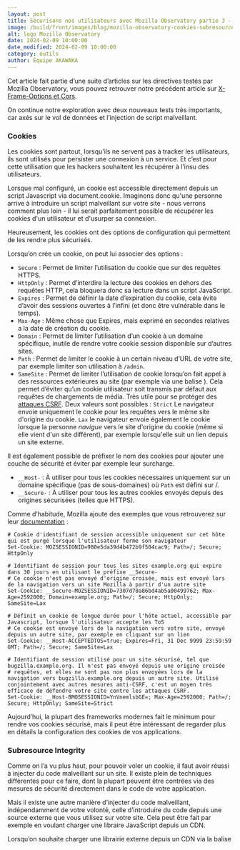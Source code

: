 ```yaml
---
layout: post
title: Sécurisons nos utilisateurs avec Mozilla Observatory partie 3 - Cookie et Subresource Integrity
image: /build/front/images/blog/mozilla-observatory-cookies-subresource-integrity.png
alt: logo Mozilla Observatory
date: 2024-02-09 10:00:00
date_modified: 2024-02-09 10:00:00
category: outils
author: Équipe AKAWAKA
---
```


Cet article fait partie d’une suite d’articles sur les directives testés par Mozilla Observatory, vous pouvez retrouver notre précédent article sur [X-Frame-Options et Cors](https://www.akawaka.fr/blog/outils/securisons-nos-utilisateurs-avec-mozilla-observatory-x-frame-options-cors.html).

On continue notre exploration avec deux nouveaux tests très importants, car axés sur le vol de données et l’injection de script malveillant.

### Cookies

Les cookies sont partout, lorsqu’ils ne servent pas à tracker les utilisateurs, ils sont utilisés pour persister une connexion à un service. Et c’est pour cette utilisation que les hackers souhaitent les récupérer à l’insu des utilisateurs.

Lorsque mal configuré, un cookie est accessible directement depuis un script Javascript via document.cookie. Imaginons donc qu'une personne arrive à introduire un script malveillant sur votre site - nous verrons comment plus loin - il lui serait parfaitement possible de récupérer les cookies d'un utilisateur et d'usurper sa connexion.

Heureusement, les cookies ont des options de configuration qui permettent de les rendre plus sécurisés.

Lorsqu’on crée un cookie, on peut lui associer des options :

- `Secure` : Permet de limiter l’utilisation du cookie que sur des requêtes HTTPS.
- `HttpOnly` : Permet d’interdire la lecture des cookies en dehors des requêtes HTTP, cela bloquera donc sa lecture dans un script JavaScript.
- `Expires` : Permet de définir la date d’expiration du cookie, cela évite d’avoir des sessions ouvertes à l’infini (et donc être vulnérable dans le temps).
- `Max-Age` : Même chose que Expires, mais exprimé en secondes relatives a la date de création du cookie.
- `Domain` : Permet de limiter l’utilisation d’un cookie à un domaine spécifique, inutile de rendre votre cookie session disponible sur d’autres sites.
- `Path` : Permet de limiter le cookie à un certain niveau d’URL de votre site, par exemple limiter son utilisation à `/admin`.
- `SameSite` : Permet de limiter l’utilisation de cookie lorsqu’on fait appel à des ressources extérieures au site (par exemple via une balise <img>). Cela permet d’éviter qu’un cookie utilisateur soit transmis par défaut aux requêtes de chargements de média. Très utile pour se protéger des [attaques CSRF](https://infosec.mozilla.org/guidelines/web_security#csrf-prevention). Deux valeurs sont possibles : `Strict` Le navigateur envoie uniquement le cookie pour les requêtes vers le même site d'origine du cookie. `Lax` le navigateur envoie également le cookie lorsque la personne *navigue* vers le site d'origine du cookie (même si elle vient d'un site différent), par exemple lorsqu'elle suit un lien depuis un site externe.

Il est également possible de préfixer le nom des cookies pour ajouter une couche de sécurité et éviter par exemple leur surcharge.

- `__Host-` : À utiliser pour tous les cookies nécessaires uniquement sur un domaine spécifique (pas de sous-domaines) où `Path` est défini sur /.
- `__Secure-` : À utiliser pour tous les autres cookies envoyés depuis des origines sécurisées (telles que HTTPS).

Comme d’habitude, Mozilla ajoute des exemples que vous retrouverez sur leur [documentation](https://infosec.mozilla.org/guidelines/web_security#cookies) :

```
# Cookie d'identifiant de session accessible uniquement sur cet hôte qui est purgé lorsque l'utilisateur ferme son navigateur
Set-Cookie: MOZSESSIONID=980e5da39d4b472b9f504cac9; Path=/; Secure; HttpOnly

# Identifiant de session pour tous les sites example.org qui expire dans 30 jours en utilisant le préfixe __Secure-
# Ce cookie n'est pas envoyé d'origine croisée, mais est envoyé lors de la navigation vers un site Mozilla à partir d'un autre site
Set-Cookie: __Secure-MOZSESSIONID=7307d70a86bd4ab5a00499762; Max-Age=2592000; Domain=example.org; Path=/; Secure; HttpOnly; SameSite=Lax

# Définit un cookie de longue durée pour l'hôte actuel, accessible par Javascript, lorsque l'utilisateur accepte les ToS
# Ce cookie est envoyé lors de la navigation vers votre site, envoyé depuis un autre site, par exemple en cliquant sur un lien
Set-Cookie: __Host-ACCEPTEDTOS=true; Expires=Fri, 31 Dec 9999 23:59:59 GMT; Path=/; Secure; SameSite=Lax

# Identifiant de session utilisé pour un site sécurisé, tel que bugzilla.example.org. Il n'est pas envoyé depuis une origine croisée
# requêtes, et elles ne sont pas non plus envoyées lors de la navigation vers bugzilla.example.org depuis un autre site. Utilisé conjointement avec autres mesures anti-CSRF, c'est un moyen très efficace de défendre votre site contre les attaques CSRF.
Set-Cookie: __Host-BMOSESSIONID=YnVnemlsbGE=; Max-Age=2592000; Path=/; Secure; HttpOnly; SameSite=Strict
```

Aujourd’hui, la plupart des frameworks modernes fait le minimum pour rendre vos cookies sécurisé, mais il peut être intéressant de regarder plus en détails la configuration des cookies de vos applications.

### Subresource Integrity

Comme on l’a vu plus haut, pour pouvoir voler un cookie, il faut avoir réussi à injecter du code malveillant sur un site. Il existe plein de techniques différentes pour ce faire, dont la plupart peuvent être contrées via des mesures de sécurité directement dans le code de votre application.

Mais il existe une autre manière d’injecter du code malveillant, indépendamment de votre volonté, celle d’introduire du code depuis une source externe que vous utilisez sur votre site. Cela peut être fait par exemple en voulant charger une libraire JavaScript depuis un CDN.

Lorsqu’on souhaite charger une librairie externe depuis un CDN via la balise <script>, il est possible d’ajouter deux attributs pour renforcer la sécurité.

- `integrity` : Permet de définir un hash qui est la signature du fichier que vous recevez. Le navigateur va générer sa propre signature lors de la réception du fichier, et s’il constate une différence, il va bloquer le chargement de cette ressource. La plupart des CDN vous fournissent le hash de la libraire que vous souhaitez utiliser.
- `crossorigin` : Attend la valeur `anonymous` spécifiant au navigateur de faire une requête anonyme, sans cookie.

```
<!-- Chargement de jQuery 4.0.0 -->
<script src="https://cdnjs.cloudflare.com/ajax/libs/jquery/4.0.0-beta/jquery.js" 
integrity="sha512-5DIV4rFAkqgNzEqQuiczycmrnUZW8/+Gj7Dbhc5Ga6UYMPMV3CeSnMO6f0xy9G9kSgd1buwT6WlFS5VO7ATNDQ==" 
crossorigin="anonymous"></script>
```

Vous pouvez générer vous-même votre hash depuis une source de confiance :

```
$ curl -s https://cdnjs.cloudflare.com/ajax/libs/jquery/4.0.0-beta/jquery.js | \
    openssl dgst -sha384 -binary | \
    openssl base64 -A
```

Il n’est pas toujours possible d’avoir la main sur les chargements de librairies externes, surtout lorsqu’on utilise des solutions comme NextJs ou NuxtJs qui chargent automatiquement des ressources. Des solutions existent tout de même qui sortent du cadre de cet article. Je vous propose de voir la conférence d'[Antoine Caron](https://twitter.com/Slashgear_) qui donne des pistes :

[https://www.lyonjs.org/evenement/90-webassembly-and-mozilla-observatory-e_298162224](https://www.lyonjs.org/evenement/90-webassembly-and-mozilla-observatory-e_298162224)

### **X-Content-Type-Options**

Directive bonus qui permet d’éviter le comportement par défaut des navigateurs qui essaye de deviner le type mime d’un fichier. Cela évite à votre navigateur d’exécuter du script contenu dans une image, car il a détecté que c’était en réalité du JavaScript.

```
# Empêcher les navigateurs de détecter incorrectement les non-scripts en tant que scripts
X-Content-Type-Options: nosniff
```

Le prochain article sera le dernier et nous verrons la directive **Content Security Policy**, un gros morceau. Elle permet de défini très finement les actions possibles sur un site. Par exemple, interdire le chargement de ressources en HTTP.
